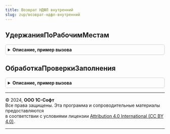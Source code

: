 ```yaml
---
title: Возврат НДФЛ внутренний
slug: zup/возврат-ндфл-внутренний
---
```



## УдержанияПоРабочимМестам
<details style="margin: 1em 0; padding: 0.5em; border: 1px solid #ccc; border-radius: 6px;">

<summary style="font-weight: bold; cursor: pointer;">Описание, пример вызова</summary>

```bsl

Функция УдержанияПоРабочимМестам(РеквизитыДляПроведения) Экспорт
```

Пример вызова
```bsl
Результат = ВозвратНДФЛВнутренний.УдержанияПоРабочимМестам(РеквизитыДляПроведения) 
```
</details>

## ОбработкаПроверкиЗаполнения
<details style="margin: 1em 0; padding: 0.5em; border: 1px solid #ccc; border-radius: 6px;">

<summary style="font-weight: bold; cursor: pointer;">Описание, пример вызова</summary>

```bsl

Процедура ОбработкаПроверкиЗаполнения(Документ, Отказ, ПроверяемыеРеквизиты) Экспорт
```

Пример вызова
```bsl
ВозвратНДФЛВнутренний.ОбработкаПроверкиЗаполнения(Документ, Отказ, ПроверяемыеРеквизиты) 
```
</details>

---

© 2024, **ООО 1С-Софт**  
Все права защищены. Эта программа и сопроводительные материалы предоставляются  
в соответствии с условиями лицензии [Attribution 4.0 International (CC BY 4.0)](https://creativecommons.org/licenses/by/4.0/legalcode).

---
